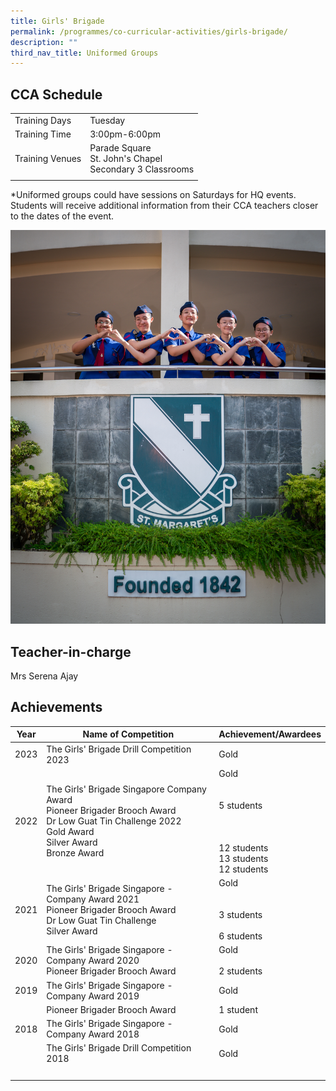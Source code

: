 ```yaml
---
title: Girls' Brigade
permalink: /programmes/co-curricular-activities/girls-brigade/
description: ""
third_nav_title: Uniformed Groups
---
```

CCA Schedule
------------

| | |
| --- | --- | 
| Training Days | Tuesday |  
| Training Time | 3:00pm-6:00pm |  
| Training Venues | Parade Square<br>St. John's Chapel<br>Secondary 3 Classrooms | 
| | |

\*Uniformed groups could have sessions on Saturdays for HQ events. Students will receive additional information from their CCA teachers closer to the dates of the event. 

![](/images/20230216_smss-06881.jpg)

Teacher-in-charge
------------------

Mrs Serena Ajay 
 

Achievements
------------

| Year | Name of Competition | Achievement/Awardees|
| --- | --- | --- |
| 2023 | The Girls' Brigade Drill Competition 2023 | Gold
| 2022 | The Girls' Brigade Singapore Company Award <br> Pioneer Brigader Brooch Award <br> Dr Low Guat Tin Challenge 2022 <br> Gold Award <br> Silver Award <br> Bronze Award | Gold <br> <br><br>5 students&nbsp;<br><br><br><br> 12 students <br> 13 students <br> 12 students |
| 2021 | The Girls' Brigade Singapore - Company Award 2021 <br> Pioneer Brigader Brooch Award <br> Dr Low Guat Tin Challenge <br> Silver Award &nbsp; | Gold <br><br><br> 3 students&nbsp;<br><br> 6 students |
| 2020 | The Girls' Brigade Singapore - Company Award 2020 <br> Pioneer Brigader Brooch Award | Gold <br><br> 2 students |
| 2019 | The Girls' Brigade Singapore - Company Award 2019 | Gold |
| &nbsp; | Pioneer Brigader Brooch Award | 1 student&nbsp; |
| 2018 | The Girls' Brigade Singapore - Company Award 2018&nbsp; | Gold&nbsp; |
| &nbsp; | The Girls' Brigade Drill Competition 2018 |  Gold&nbsp; |
| &nbsp; | &nbsp; | &nbsp; |